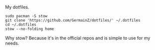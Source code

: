 My dotfiles.

    sudo pacman -S stow
    git clone 'https://github.com/GermainZ/dotfiles/' ~/.dotfiles
    cd ~/.dotfiles
    stow --no-folding home

Why stow? Because it's in the official repos and is simple to use for my needs.

